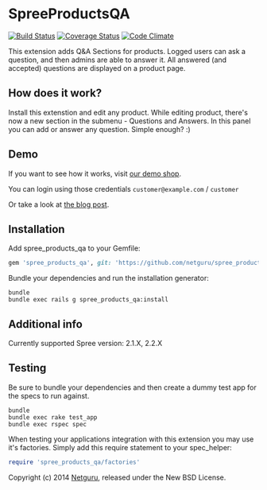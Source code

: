 SpreeProductsQA
===============
[![Build Status](https://travis-ci.org/netguru/spree_products_qa.png)](https://travis-ci.org/netguru/spree_products_qa)
[![Coverage Status](https://coveralls.io/repos/netguru/spree_products_qa/badge.png?branch=master)](https://coveralls.io/r/netguru/spree_products_qa?branch=master)
[![Code Climate](https://codeclimate.com/github/netguru/spree_products_qa.png)](https://codeclimate.com/github/netguru/spree_products_qa)

This extension adds Q&A Sections for products. Logged users can ask a question, and then admins are able to answer it.
All answered (and accepted) questions are displayed on a product page.

How does it work?
-------------
Install this extenstion and edit any product.
While editing product, there's now a new section in the submenu - Questions and Answers.
In this panel you can add or answer any question. Simple enough? :)

Demo
----
If you want to see how it works, visit [our demo shop](https://fashion-shop.herokuapp.com/products/apache-baseball-jersey).

You can login using those credentials `customer@example.com` / `customer`

Or take a look at [the blog post](https://netguru.co/blog/posts/add-a-q-and-a-section-to-your-spree-store).

Installation
------------

Add spree_products_qa to your Gemfile:

```ruby
gem 'spree_products_qa', git: 'https://github.com/netguru/spree_products_qa.git', branch: '2-2-stable'
```

Bundle your dependencies and run the installation generator:

```shell
bundle
bundle exec rails g spree_products_qa:install
```

Additional info
---------------
Currently supported Spree version: 2.1.X, 2.2.X

Testing
-------

Be sure to bundle your dependencies and then create a dummy test app for the specs to run against.

```shell
bundle
bundle exec rake test_app
bundle exec rspec spec
```

When testing your applications integration with this extension you may use it's factories.
Simply add this require statement to your spec_helper:

```ruby
require 'spree_products_qa/factories'
```

Copyright (c) 2014 [Netguru](https://netguru.co), released under the New BSD License.
